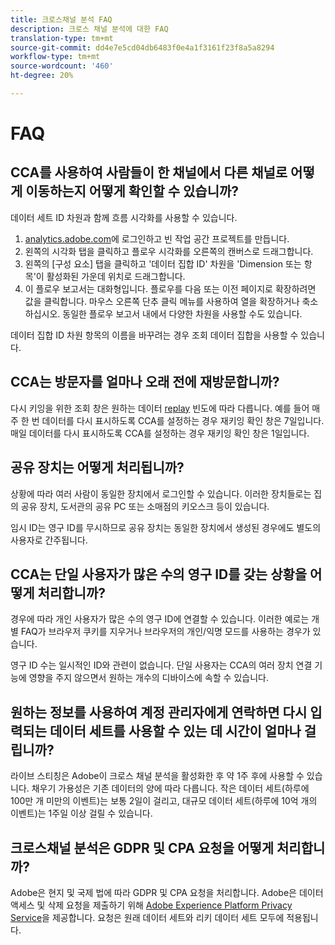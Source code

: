```yaml
---
title: 크로스채널 분석 FAQ
description: 크로스 채널 분석에 대한 FAQ
translation-type: tm+mt
source-git-commit: dd4e7e5cd04db6483f0e4a1f3161f23f8a5a8294
workflow-type: tm+mt
source-wordcount: '460'
ht-degree: 20%

---
```



# FAQ

## CCA를 사용하여 사람들이 한 채널에서 다른 채널로 어떻게 이동하는지 어떻게 확인할 수 있습니까?

데이터 세트 ID 차원과 함께 흐름 시각화를 사용할 수 있습니다.

1. [analytics.adobe.com](https://analytics.adobe.com)에 로그인하고 빈 작업 공간 프로젝트를 만듭니다.
2. 왼쪽의 시각화 탭을 클릭하고 플로우 시각화를 오른쪽의 캔버스로 드래그합니다.
3. 왼쪽의 [구성 요소] 탭을 클릭하고 &#39;데이터 집합 ID&#39; 차원을 &#39;Dimension 또는 항목&#39;이 활성화된 가운데 위치로 드래그합니다.
4. 이 플로우 보고서는 대화형입니다. 플로우를 다음 또는 이전 페이지로 확장하려면 값을 클릭합니다. 마우스 오른쪽 단추 클릭 메뉴를 사용하여 열을 확장하거나 축소하십시오. 동일한 플로우 보고서 내에서 다양한 차원을 사용할 수도 있습니다.

데이터 집합 ID 차원 항목의 이름을 바꾸려는 경우 조회 데이터 집합을 사용할 수 있습니다.

## CCA는 방문자를 얼마나 오래 전에 재방문합니까?

다시 키잉을 위한 조회 창은 원하는 데이터 [replay](replay.md) 빈도에 따라 다릅니다. 예를 들어 매주 한 번 데이터를 다시 표시하도록 CCA를 설정하는 경우 재키잉 확인 창은 7일입니다. 매일 데이터를 다시 표시하도록 CCA를 설정하는 경우 재키잉 확인 창은 1일입니다.

## 공유 장치는 어떻게 처리됩니까?

상황에 따라 여러 사람이 동일한 장치에서 로그인할 수 있습니다. 이러한 장치들로는 집의 공유 장치, 도서관의 공유 PC 또는 소매점의 키오스크 등이 있습니다.

임시 ID는 영구 ID를 무시하므로 공유 장치는 동일한 장치에서 생성된 경우에도 별도의 사용자로 간주됩니다.

## CCA는 단일 사용자가 많은 수의 영구 ID를 갖는 상황을 어떻게 처리합니까?

경우에 따라 개인 사용자가 많은 수의 영구 ID에 연결할 수 있습니다. 이러한 예로는 개별 FAQ가 브라우저 쿠키를 지우거나 브라우저의 개인/익명 모드를 사용하는 경우가 있습니다.

영구 ID 수는 일시적인 ID와 관련이 없습니다. 단일 사용자는 CCA의 여러 장치 연결 기능에 영향을 주지 않으면서 원하는 개수의 디바이스에 속할 수 있습니다.

## 원하는 정보를 사용하여 계정 관리자에게 연락하면 다시 입력되는 데이터 세트를 사용할 수 있는 데 시간이 얼마나 걸립니까?

라이브 스티칭은 Adobe이 크로스 채널 분석을 활성화한 후 약 1주 후에 사용할 수 있습니다. 채우기 가용성은 기존 데이터의 양에 따라 다릅니다. 작은 데이터 세트(하루에 100만 개 미만의 이벤트)는 보통 2일이 걸리고, 대규모 데이터 세트(하루에 10억 개의 이벤트)는 1주일 이상 걸릴 수 있습니다.

## 크로스채널 분석은 GDPR 및 CPA 요청을 어떻게 처리합니까?

Adobe은 현지 및 국제 법에 따라 GDPR 및 CPA 요청을 처리합니다. Adobe은 데이터 액세스 및 삭제 요청을 제출하기 위해 [Adobe Experience Platform Privacy Service](https://experienceleague.adobe.com/docs/experience-platform/privacy/home.html)을 제공합니다. 요청은 원래 데이터 세트와 리키 데이터 세트 모두에 적용됩니다.

